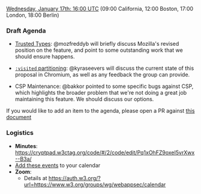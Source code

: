 [Wednesday, January 17th: 16:00 UTC](https://www.timeanddate.com/worldclock/fixedtime.html?iso=20240117T1600) (09:00 California, 12:00 Boston, 17:00 London, 18:00 Berlin)

### Draft Agenda

* [Trusted Types](https://w3c.github.io/trusted-types/dist/spec/): @mozfreddyb will briefly discuss Mozilla's revised position on the feature, and point to some outstanding work that we should ensure happens.

* [`:visited` partitioning](https://github.com/kyraseevers/Partitioning-visited-links-history): @kyraseevers will discuss the current state of this proposal in Chromium, as well as any feedback the group can provide.

* CSP Maintenance: @bakkor pointed to some specific bugs against CSP, which highlights the broader problem that we're not doing a great job maintaining this feature. We should discuss our options.

If you would like to add an item to the agenda, please open a PR against [this document](https://github.com/w3c/webappsec/new/main/meetings/2024/2024-01-17-agenda.md)

### Logistics

*   **Minutes**: https://cryptpad.w3ctag.org/code/#/2/code/edit/Pq1xOhFZ9oxeI5vrXwx--B3a/
*   [Add these events](https://www.w3.org/groups/wg/webappsec/calendar#export) to your calendar
*   **Zoom**:
    * Details at <https://auth.w3.org/?url=https://www.w3.org/groups/wg/webappsec/calendar>
